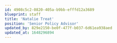 ```yaml
---
id: 4908c5c2-0820-405a-b9bb-efffd12a3689
blueprint: staff
title: 'Natalie Treat'
position: 'Senior Policy Advisor'
updated_by: 829e2150-be0f-477f-b037-6d61ea938aed
updated_at: 1648296894
---
```

